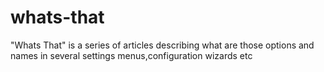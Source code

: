 # whats-that
"Whats That" is a series of articles describing what are those options and names in several settings menus,configuration wizards etc 
